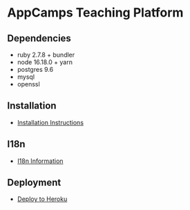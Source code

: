 # AppCamps Teaching Platform

## Dependencies

- ruby 2.7.8 + bundler
- node 16.18.0 + yarn
- postgres 9.6
- mysql
- openssl

## Installation

- [Installation Instructions](docs/Installation.md)

## I18n

- [I18n Information](docs/I18n.md)

## Deployment

- [Deploy to Heroku](docs/Deployment.md)
